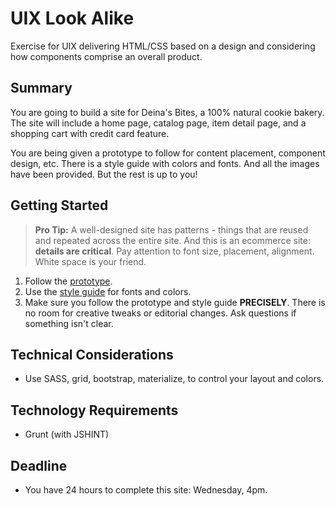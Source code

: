 # UIX Look Alike

Exercise for UIX delivering HTML/CSS based on a design and considering how components comprise an overall product.

## Summary
You are going to build a site for Deina's Bites, a 100% natural cookie bakery. The site will include a home page, catalog page, item detail page, and a shopping cart with credit card feature. 

You are being given a prototype to follow for content placement, component design, etc. There is a style guide with colors and fonts. And all the images have been provided. But the rest is up to you!

## Getting Started

> **Pro Tip:** A well-designed site has patterns - things that are reused and repeated across the entire site. And this is an ecommerce site: **details are critical**. Pay attention to font size, placement, alignment. White space is your friend. 

1. Follow the [prototype](https://9yg393.axshare.com/#g=1&p=home&c=1). 
1. Use the [style guide](https://github.com/nashville-software-school/uix-look-alike/blob/master/style_guide.png) for fonts and colors. 
1. Make sure you follow the prototype and style guide **PRECISELY**. There is no room for creative tweaks or editorial changes. Ask questions if something isn't clear. 

## Technical Considerations
* Use SASS, grid, bootstrap, materialize, to control your layout and colors.

## Technology Requirements
* Grunt (with JSHINT) 

## Deadline
* You have 24 hours to complete this site:  Wednesday, 4pm. 
